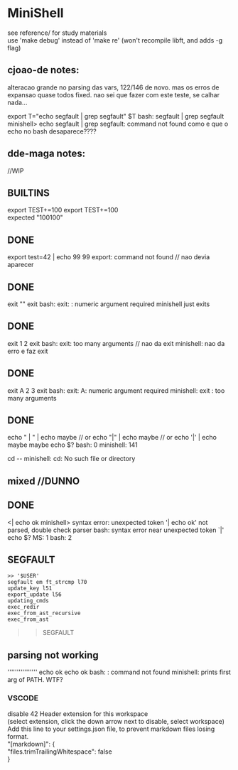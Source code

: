 # MiniShell

see reference/ for study materials   
use 'make debug' instead of 'make re' (won't recompile libft, and adds -g flag)   
   
   
## cjoao-de notes:
  alteracao grande no parsing das vars, 122/146 de novo.
  mas os erros de expansao quase todos fixed.
  nao sei que fazer com este teste, se calhar nada...
  
export T="echo segfault | grep segfault"
$T
bash: 
    segfault | grep segfault
minishell> 
    echo segfault | grep segfault: command not found
como e que o echo no bash desaparece????

## dde-maga notes:
  
//WIP
## BUILTINS
export TEST+=100
export TEST+=100  
    expected "100100"

## DONE
export test=42 | echo 99
99
export: command not found  // nao devia aparecer


## DONE
exit ""
exit
bash: exit: : numeric argument required
minishell just exits

## DONE
exit 1 2
exit
bash: exit: too many arguments // nao da exit
minishell: nao da erro e faz exit

## DONE
exit A 2 3
exit
bash: exit: A: numeric argument required
minishell: exit : too many arguments

## DONE
echo "         |       "  | echo maybe          // or
echo "|"  | echo maybe                          // or
echo '|'  | echo maybe
maybe
echo $?
bash: 0
minishell: 141

cd --
minishell: cd: No such file or directory


## mixed   //DUNNO
## DONE
<| echo ok
minishell>
 syntax error: unexpected token
'| echo ok' not parsed, double check parser
bash: syntax error near unexpected token `|'
echo $?
MS: 1
bash: 2

## SEGFAULT
    >> '$USER'
    segfault em ft_strcmp l70
    update_key l51
    export_update l56
    updating_cmds
    exec_redir
    exec_from_ast_recursive
    exec_from_ast
>> SEGFAULT


## parsing not working

 '''''''''''''''' echo ok
 echo ok
bash: : command not found
minishell: prints first arg of PATH. WTF?


### VSCODE
disable 42 Header extension for this workspace   
    (select extension, click the down arrow next to disable, select workspace)   
Add this line to your settings.json file, to prevent markdown files losing format.   
"[markdown]": {   
    "files.trimTrailingWhitespace": false   
}  
